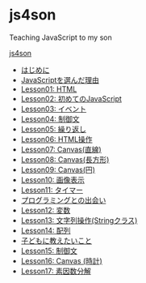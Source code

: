 js4son
======

Teaching JavaScript to my son

[js4son](http://js4son.blogspot.jp/ "js4son")

* [はじめに](http://js4son.blogspot.jp/2014/03/blog-post.html "はじめに")
* [JavaScriptを選んだ理由](http://js4son.blogspot.jp/2014/03/javascript.html "JavaScriptを選んだ理由")
* [Lesson01: HTML](http://js4son.blogspot.jp/2014/03/lesson01-html.html "Lesson01: HTML")
* [Lesson02: 初めてのJavaScript](http://js4son.blogspot.jp/2014/03/lesson02-javascript.html "Lesson02: 初めてのJavaScript")
* [Lesson03: イベント](http://js4son.blogspot.jp/2014/03/lesson03.html "Lesson03: イベント")
* [Lesson04: 制御文](http://js4son.blogspot.jp/2014/03/lesson04.html "Lesson04: 制御文")
* [Lesson05: 繰り返し](http://js4son.blogspot.jp/2014/03/lesson05.html "Lesson05: 繰り返し")
* [Lesson06: HTML操作](http://js4son.blogspot.jp/2014/03/lesson06-html.html "Lesson06: HTML操作")
* [Lesson07: Canvas(直線)](http://js4son.blogspot.jp/2014/03/lesson07-canvas.html "Lesson07: Canvas(直線)")
* [Lesson08: Canvas(長方形)](http://js4son.blogspot.jp/2014/03/lesson08-canvas.html "Lesson08: Canvas(長方形)")
* [Lesson09: Canvas(円)](http://js4son.blogspot.jp/2014/03/lesson09-canvas.html "Lesson09: Canvas(円)")
* [Lesson10: 画像表示](http://js4son.blogspot.jp/2014/03/lesson10.html "Lesson10: 画像表示")
* [Lesson11: タイマー](http://js4son.blogspot.jp/2014/03/lesson11.html "Lesson11: タイマー")
* [プログラミングとの出会い](http://js4son.blogspot.jp/2014/03/blog-post_25.html "プログラミングとの出会い")
* [Lesson12: 変数](http://js4son.blogspot.jp/2014/04/lesson12.html "Lesson12: 変数")
* [Lesson13: 文字列操作(Stringクラス)](http://js4son.blogspot.jp/2014/05/lesson13-string.html "Lesson13: 文字列操作(Stringクラス)")
* [Lesson14: 配列](http://js4son.blogspot.jp/2014/05/lesson14.html "Lesson14: 配列")
* [子どもに教えたいこと](http://js4son.blogspot.jp/2014/05/blog-post.html "子どもに教えたいこと")
* [Lesson15: 制御文](http://js4son.blogspot.jp/2014/05/lesson-15.html "Lesson15: 制御文")
* [Lesson16: Canvas (時計)](http://js4son.blogspot.jp/2014/12/lesson16-canvas.html "Lesson16: Canvas (時計)")
* [Lesson17: 素因数分解](http://js4son.blogspot.jp/2014/12/lesson17.html "Lesson17: 素因数分解")
